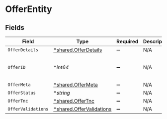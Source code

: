 # OfferEntity


## Fields

| Field                                                                      | Type                                                                       | Required                                                                   | Description                                                                | Example                                                                    |
| -------------------------------------------------------------------------- | -------------------------------------------------------------------------- | -------------------------------------------------------------------------- | -------------------------------------------------------------------------- | -------------------------------------------------------------------------- |
| `OfferDetails`                                                             | [*shared.OfferDetails](../../../pkg/models/shared/offerdetails.md)         | :heavy_minus_sign:                                                         | N/A                                                                        |                                                                            |
| `OfferID`                                                                  | **int64*                                                                   | :heavy_minus_sign:                                                         | N/A                                                                        | d2b430fb-1afe-455a-af31-66d00377b29a                                       |
| `OfferMeta`                                                                | [*shared.OfferMeta](../../../pkg/models/shared/offermeta.md)               | :heavy_minus_sign:                                                         | N/A                                                                        |                                                                            |
| `OfferStatus`                                                              | **string*                                                                  | :heavy_minus_sign:                                                         | N/A                                                                        | active                                                                     |
| `OfferTnc`                                                                 | [*shared.OfferTnc](../../../pkg/models/shared/offertnc.md)                 | :heavy_minus_sign:                                                         | N/A                                                                        |                                                                            |
| `OfferValidations`                                                         | [*shared.OfferValidations](../../../pkg/models/shared/offervalidations.md) | :heavy_minus_sign:                                                         | N/A                                                                        |                                                                            |